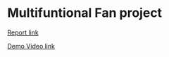 # Multifuntional Fan project

[Report link](https://1drv.ms/p/s!AoW7lidA8JGFkzUY1FxPNVIVulH4?e=DTqsyX)

[Demo Video link](https://youtu.be/J56SNAYhppk)
